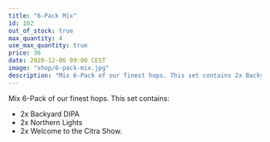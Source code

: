 ```yaml
---
title: "6-Pack Mix"
id: 102
out_of_stock: true
max_quantity: 4
use_max_quantity: true
price: 36
date: 2020-12-06 09:00 CEST
image: "shop/6-pack-mix.jpg"
description: "Mix 6-Pack of our finest hops. This set contains 2x Backyard DIPA, 2x Northern Lights and 2x Welcome to the Citra Show."
---
```


Mix 6-Pack of our finest hops. This set contains:

- 2x Backyard DIPA
- 2x Northern Lights
- 2x Welcome to the Citra Show.
